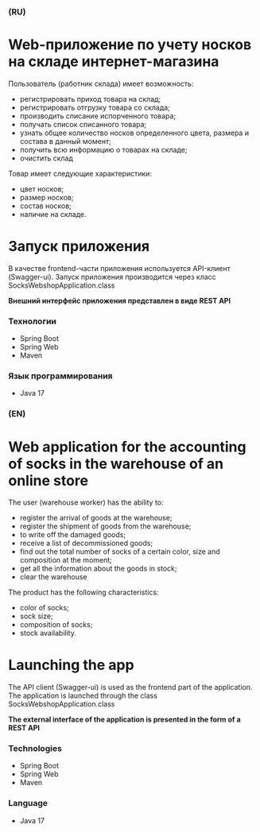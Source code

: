 ### (RU)
# Web-приложение по учету носков на складе интернет-магазина

Пользователь (работник склада) имеет возможность:
- регистрировать приход товара на склад;
- регистрировать отгрузку товара со склада;
- производить списание испорченного товара;
- получать список списанного товара;
- узнать общее количество носков определенного цвета, размера и состава в данный момент;
- получить всю информацию о товарах на складе;
- очистить склад

Товар имеет следующие характеристики:
- цвет носков;
- размер носков;
- состав носков;
- наличие на складе.

# Запуск приложения
В качестве frontend-части приложения используется API-клиент (Swagger-ui).
Запуск приложения производится через класс SocksWebshopApplication.class

**Внешний интерфейс приложения представлен в виде REST API**

### Технологии
- Spring Boot
- Spring Web
- Maven

### Язык программирования
- Java 17

### (EN)
# Web application for the accounting of socks in the warehouse of an online store

The user (warehouse worker) has the ability to:
- register the arrival of goods at the warehouse;
- register the shipment of goods from the warehouse;
- to write off the damaged goods;
- receive a list of decommissioned goods;
- find out the total number of socks of a certain color, size and composition at the moment;
- get all the information about the goods in stock;
- clear the warehouse

The product has the following characteristics:
- color of socks;
- sock size;
- composition of socks;
- stock availability.

# Launching the app
The API client (Swagger-ui) is used as the frontend part of the application.
The application is launched through the class SocksWebshopApplication.class

**The external interface of the application is presented in the form of a REST API**

### Technologies
- Spring Boot
- Spring Web
- Maven

### Language
- Java 17